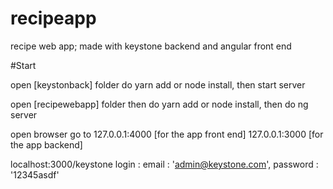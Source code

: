 # recipeapp
recipe web app; made with keystone backend and angular front end


#Start

open [keystonback] folder do yarn add or node install, then start server

open [recipewebapp] folder then do yarn add or node install, then do ng server

open browser go to 127.0.0.1:4000 [for the app front end]
127.0.0.1:3000 [for the app backend]

localhost:3000/keystone login : 
     email : 'admin@keystone.com',
     password : '12345asdf'
